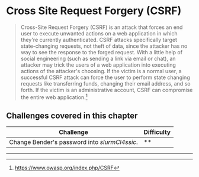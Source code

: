 # Cross Site Request Forgery (CSRF)

> Cross-Site Request Forgery (CSRF) is an attack that forces an end user to execute unwanted actions on a web application in which they're currently authenticated. CSRF attacks specifically target state-changing requests, not theft of data, since the attacker has no way to see the response to the forged request. With a little help of social engineering (such as sending a link via email or chat), an attacker may trick the users of a web application into executing actions of the attacker's choosing. If the victim is a normal user, a successful CSRF attack can force the user to perform state changing requests like transferring funds, changing their email address, and so forth. If the victim is an administrative account, CSRF can compromise the entire web application.[^1]

## Challenges covered in this chapter

| Challenge | Difficulty |
| --------- | ---------- |
| Change Bender's password into _slurmCl4ssic_. | \*\* |

----

[^1]: https://www.owasp.org/index.php/CSRF
